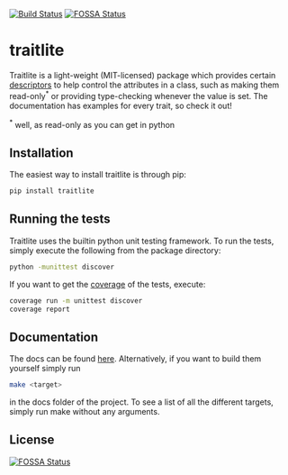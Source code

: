 [![Build Status](https://travis-ci.org/lejar/traitlite.svg?branch=master)](https://travis-ci.org/lejar/traitlite)
[![FOSSA Status](https://app.fossa.io/api/projects/git%2Bgithub.com%2Flejar%2Ftraitlite.svg?type=shield)](https://app.fossa.io/projects/git%2Bgithub.com%2Flejar%2Ftraitlite?ref=badge_shield)

# traitlite

Traitlite is a light-weight (MIT-licensed) package which provides certain [descriptors](https://docs.python.org/3/howto/descriptor.html) to help control the attributes in a class, such as making them read-only<sup>\*</sup> or providing type-checking whenever the value is set. The documentation has examples for every trait, so check it out!

<sup>\*</sup> well, as read-only as you can get in python

## Installation

The easiest way to install traitlite is through pip:

```bash
pip install traitlite
```

## Running the tests

Traitlite uses the builtin python unit testing framework. To run the tests, simply execute the following from the package directory:

```bash
python -munittest discover
```

If you want to get the [coverage](https://github.com/nedbat/coveragepy) of the tests, execute:

```bash
coverage run -m unittest discover
coverage report
```

## Documentation

The docs can be found [here](https://traitlite.readthedocs.io/en/latest/). Alternatively, if you want to build them yourself simply run

```bash
make <target>
```
in the docs folder of the project. To see a list of all the different targets, simply run make without any arguments.


## License
[![FOSSA Status](https://app.fossa.io/api/projects/git%2Bgithub.com%2Flejar%2Ftraitlite.svg?type=large)](https://app.fossa.io/projects/git%2Bgithub.com%2Flejar%2Ftraitlite?ref=badge_large)